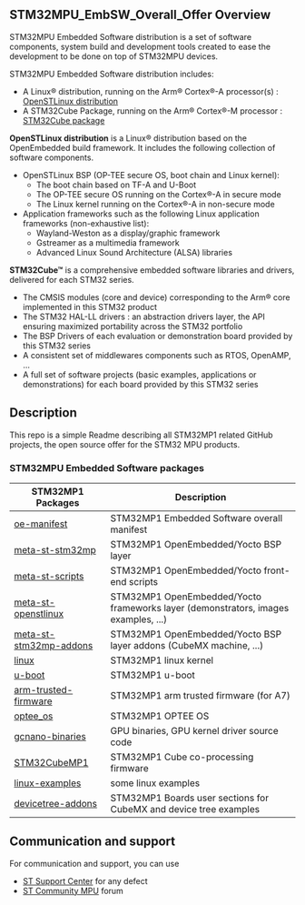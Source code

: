 ## STM32MPU_EmbSW_Overall_Offer Overview


STM32MPU Embedded Software distribution is a set of software components, system build and development tools created to ease the development to be done on top of STM32MPU devices. 

STM32MPU Embedded Software distribution includes: 
* A Linux® distribution, running on the Arm® Cortex®-A processor(s) : [OpenSTLinux distribution](https://wiki.st.com/stm32mpu/index.php/OpenSTLinux_distribution)
* A STM32Cube Package, running on the Arm® Cortex®-M processor : [STM32Cube package](https://wiki.st.com/stm32mpu/index.php/STM32CubeMP1_Package)

**OpenSTLinux distribution** is a Linux® distribution based on the OpenEmbedded build framework.
It includes the following collection of software components. 
* OpenSTLinux BSP (OP-TEE secure OS, boot chain and Linux kernel): 
  * The boot chain based on TF-A and U-Boot 
  * The OP-TEE secure OS running on the Cortex®-A in secure mode 
  * The Linux kernel running on the Cortex®-A in non-secure mode 
* Application frameworks such as the following Linux application frameworks (non-exhaustive list): 
  * Wayland-Weston as a display/graphic framework 
  * Gstreamer as a multimedia framework 
  * Advanced Linux Sound Architecture (ALSA) libraries 

**STM32Cube™** is a comprehensive embedded software libraries and drivers, delivered for each STM32 series.
   * The CMSIS modules (core and device) corresponding to the Arm® core implemented in this STM32 product
   * The STM32 HAL-LL drivers : an abstraction drivers layer, the API ensuring maximized portability across the STM32 portfolio 
   * The BSP Drivers of each evaluation or demonstration board provided by this STM32 series 
   * A consistent set of middlewares components such as RTOS, OpenAMP, ...
   * A full set of software projects (basic examples, applications or demonstrations) for each board provided by this STM32 series

## Description

This repo is a simple Readme describing all STM32MP1 related GitHub projects, the open source offer for the STM32 MPU products.

### STM32MPU Embedded Software packages 
STM32MP1 Packages | Description
---------------------- | -----------
[oe-manifest](https://github.com/STMicroelectronics/oe-manifest) | STM32MP1 Embedded Software overall manifest
[meta-st-stm32mp](https://github.com/STMicroelectronics/meta-st-stm32mp) | STM32MP1 OpenEmbedded/Yocto BSP layer 
[meta-st-scripts](https://github.com/STMicroelectronics/meta-st-scripts) | STM32MP1 OpenEmbedded/Yocto front-end scripts
[meta-st-openstlinux](https://github.com/STMicroelectronics/meta-st-openstlinux) | STM32MP1 OpenEmbedded/Yocto frameworks layer (demonstrators, images examples, ...)
[meta-st-stm32mp-addons](https://github.com/STMicroelectronics/meta-st-stm32mp-addons) | STM32MP1 OpenEmbedded/Yocto BSP layer addons (CubeMX machine, ...)
[linux](https://github.com/STMicroelectronics/linux) | STM32MP1 linux kernel
[u-boot](https://github.com/STMicroelectronics/u-boot) | STM32MP1 u-boot
[arm-trusted-firmware](https://github.com/STMicroelectronics/arm-trusted-firmware) | STM32MP1 arm trusted firmware (for A7)
[optee_os](https://github.com/STMicroelectronics/optee_os) | STM32MP1 OPTEE OS
[gcnano-binaries](https://github.com/STMicroelectronics/gcnano-binaries) | GPU binaries, GPU kernel driver source code
[STM32CubeMP1](https://github.com/STMicroelectronics/STM32CubeMP1) | STM32MP1 Cube co-processing firmware
[linux-examples](https://github.com/STMicroelectronics/linux-examples) | some linux examples
[devicetree-addons](https://github.com/STMicroelectronics/devicetree-addons) | STM32MP1 Boards user sections for CubeMX and device tree examples 

## Communication and support 
For communication and support, you can use
* [ST Support Center](https://my.st.com/ols#/ols/) for any defect
* [ST Community MPU](https://community.st.com/stm32mpu) forum 

